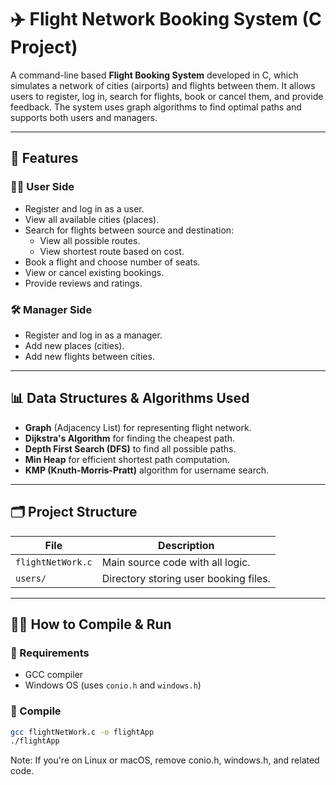 # ✈️ Flight Network Booking System (C Project)

A command-line based **Flight Booking System** developed in C, which simulates a network of cities (airports) and flights between them. It allows users to register, log in, search for flights, book or cancel them, and provide feedback. The system uses graph algorithms to find optimal paths and supports both users and managers.

---

## 📌 Features

### 🧑‍💼 User Side
- Register and log in as a user.
- View all available cities (places).
- Search for flights between source and destination:
  - View all possible routes.
  - View shortest route based on cost.
- Book a flight and choose number of seats.
- View or cancel existing bookings.
- Provide reviews and ratings.

### 🛠️ Manager Side
- Register and log in as a manager.
- Add new places (cities).
- Add new flights between cities.

---

## 📊 Data Structures & Algorithms Used

- **Graph** (Adjacency List) for representing flight network.
- **Dijkstra's Algorithm** for finding the cheapest path.
- **Depth First Search (DFS)** to find all possible paths.
- **Min Heap** for efficient shortest path computation.
- **KMP (Knuth-Morris-Pratt)** algorithm for username search.

---

## 🗂️ Project Structure

| File               | Description                           |
|--------------------|---------------------------------------|
| `flightNetWork.c`  | Main source code with all logic.      |
| `users/`           | Directory storing user booking files. |

---

## 🧑‍💻 How to Compile & Run

### 🔧 Requirements
- GCC compiler
- Windows OS (uses `conio.h` and `windows.h`)

### 🔨 Compile
```bash
gcc flightNetWork.c -o flightApp
./flightApp
```
Note: If you're on Linux or macOS, remove conio.h, windows.h, and related code.
